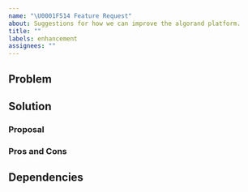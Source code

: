 ```yaml
---
name: "\U0001F514 Feature Request"
about: Suggestions for how we can improve the algorand platform.
title: ""
labels: enhancement
assignees: ""
---
```


## Problem

<!-- What is the problem that we’re trying to solve? -->

## Solution

<!-- Do you have a potential/suggested solution? Document more than one if possible. -->

### Proposal

<!-- Describe the solution you’d like in detail. -->

### Pros and Cons

<!-- What are the advantages and disadvantages of this solution? -->

## Dependencies

<!-- Does the solution have any team or design dependencies? -->
